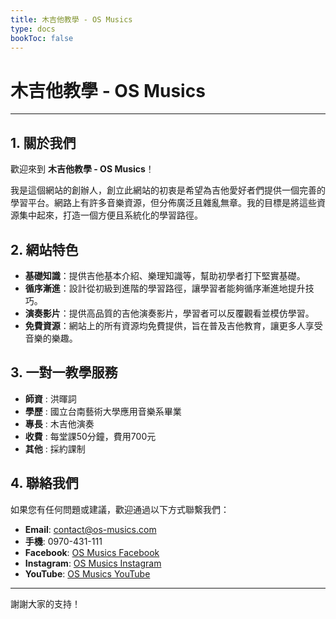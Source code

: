 ```yaml
---
title: 木吉他教學 - OS Musics
type: docs
bookToc: false
---
```


# 木吉他教學 - OS Musics

---

## 1. 關於我們

歡迎來到 **木吉他教學 - OS Musics**！

我是這個網站的創辦人，創立此網站的初衷是希望為吉他愛好者們提供一個完善的學習平台。網路上有許多音樂資源，但分佈廣泛且雜亂無章。我的目標是將這些資源集中起來，打造一個方便且系統化的學習路徑。

## 2. 網站特色

- **基礎知識**：提供吉他基本介紹、樂理知識等，幫助初學者打下堅實基礎。
- **循序漸進**：設計從初級到進階的學習路徑，讓學習者能夠循序漸進地提升技巧。
- **演奏影片**：提供高品質的吉他演奏影片，學習者可以反覆觀看並模仿學習。
- **免費資源**：網站上的所有資源均免費提供，旨在普及吉他教育，讓更多人享受音樂的樂趣。

## 3. 一對一教學服務

- **師資** : 洪暉詞
- **學歷** : 國立台南藝術大學應用音樂系畢業
- **專長** : 木吉他演奏
- **收費** : 每堂課50分鐘，費用700元
- **其他** : 採約課制

## 4. 聯絡我們

如果您有任何問題或建議，歡迎通過以下方式聯繫我們：

- **Email**: [contact@os-musics.com](mailto:contact@os-musics.com)
- **手機**: 0970-431-111
- **Facebook**: [OS Musics Facebook](#)
- **Instagram**: [OS Musics Instagram](#)
- **YouTube**: [OS Musics YouTube](#)

---

謝謝大家的支持！

